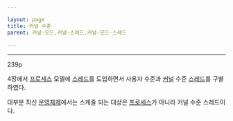 ```yaml
---

layout: page
title: 커널 수준
parent: 커널-모드,커널-스레드,커널-모드-스레드

---
```


***

239p

4장에서 [프로세스](프로세스.html) 모델에 [스레드](스레드.html)를 도입하면서 사용자 수준과 [커널](커널.html) 수준 [스레드](커널-스레드.html)를 구별하였다.

대부분 최신 [운영체제](운영체제.html)에서는 스케줄 되는 대상은 [프로세스](프로세스.html)가 아니라 커널 수준 스레드이다.
